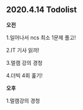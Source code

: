## 2020.4.14 Todolist

**오전**

1.일어나서 ncs 최소 1문제 풀고!

2.IT 기사 읽끼!

3.멀캠 강의 경청

4.더빅 4회 훑기!



**오후**

1.멀캠강의 경청